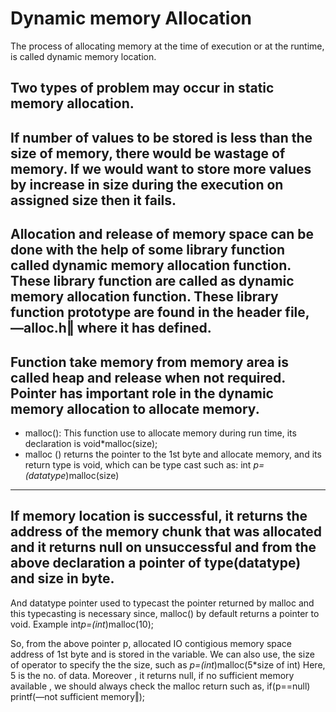# Dynamic memory Allocation
The process of allocating memory at the time of execution or at the runtime, is called dynamic
memory location.

## Two types of problem may occur in static memory allocation.
If number of values to be stored is less than the size of memory, there would be wastage of
memory.
If we would want to store more values by increase in size during the execution on assigned size
then it fails.
---
Allocation and release of memory space can be done with the help of some library function called
dynamic memory allocation function. These library function are called as dynamic memory
allocation function. These library function prototype are found in the header file, ―alloc.h‖ where
it has defined.
---
Function take memory from memory area is called heap and release when not required.
Pointer has important role in the dynamic memory allocation to allocate memory.
---

- malloc():
This function use to allocate memory during run time, its declaration is void*malloc(size);
- malloc ()
returns the pointer to the 1st byte and allocate memory, and its return type is void, which can be
type cast such as:
int *p=(datatype*)malloc(size)

---

If memory location is successful, it returns the address of the memory chunk that was allocated
and it returns null on unsuccessful and from the above declaration a pointer of type(datatype) and
size in byte.
---
And datatype pointer used to typecast the pointer returned by malloc and this typecasting is
necessary since, malloc() by default returns a pointer to void.
Example int*p=(int*)malloc(10);

So, from the above pointer p, allocated IO contigious memory space address of 1st byte and is
stored in the variable.
We can also use, the size of operator to specify the the size, such as
*p=(int*)malloc(5*size of int) Here, 5 is the no. of data.
Moreover , it returns null, if no sufficient memory available , we should always check the malloc
return such as, if(p==null)
printf(―not sufficient memory‖);
